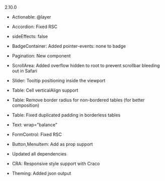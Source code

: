 2.10.0

- Actionable: @layer
- Accordion: Fixed RSC
- sideEffects: false
- BadgeContainer: Added pointer-events: none to badge
- Pagination: New component
- ScrollArea: Added overflow hidden to root to prevent scrollbar bleeding out in Safari
- Slider: Tooltip positioning inside the viewport
- Table: Cell verticalAlign support
- Table: Remove border radius for non-bordered tables (for better composition)
- Table: Fixed duplicated padding in borderless tables
- Text: wrap="balance"
- FormControl: Fixed RSC
- Button,MenuItem: Add as prop support

- Updated all dependencies
- CRA: Responsive style support with Craco
- Theming: Added json output
